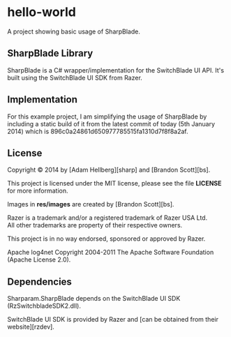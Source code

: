 hello-world
===========

A project showing basic usage of SharpBlade.

SharpBlade Library
------------------

SharpBlade is a C# wrapper/implementation for the SwitchBlade UI API.  It's built using the SwitchBlade UI SDK from Razer.

Implementation
--------------

For this example project, I am simplifying the usage of SharpBlade by including a static build of it from the latest commit of today (5th January 2014) which is 896c0a24861d650977785515fa1310d7f8f8a2af.

License
-------

Copyright &copy; 2014 by [Adam Hellberg][sharp] and [Brandon Scott][bs].

This project is licensed under the MIT license, please see the file **LICENSE** for more information.

Images in **res/images** are created by [Brandon Scott][bs].

Razer is a trademark and/or a registered trademark of Razer USA Ltd.  
All other trademarks are property of their respective owners.

This project is in no way endorsed, sponsored or approved by Razer.

Apache log4net Copyright 2004-2011 The Apache Software Foundation (Apache License 2.0).

Dependencies
------------

Sharparam.SharpBlade depends on the SwitchBlade UI SDK (RzSwitchbladeSDK2.dll).

SwitchBlade UI SDK is provided by Razer and [can be obtained from their website][rzdev].
